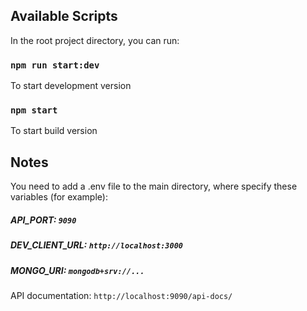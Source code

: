 ## Available Scripts

In the root project directory, you can run:

### `npm run start:dev`

To start development version

### `npm start`

To start build version

## Notes

You need to add a .env file to the main directory, where specify these variables (for example):

##### API_PORT: `9090`

##### DEV_CLIENT_URL: `http://localhost:3000`

##### MONGO_URI: `mongodb+srv://...`

API documentation: `http://localhost:9090/api-docs/`
